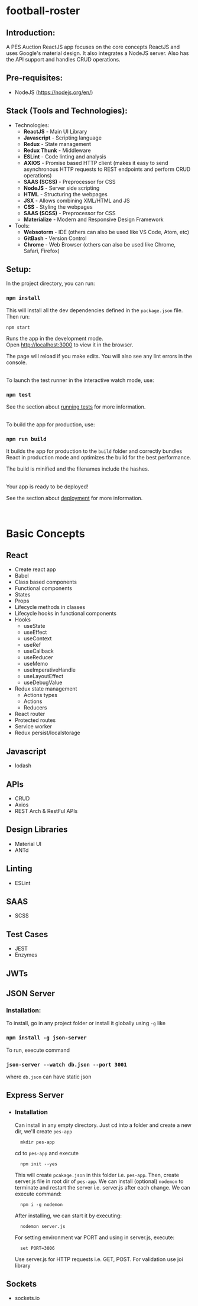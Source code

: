 # football-roster

## Introduction:

A PES Auction ReactJS app focuses on the core concepts ReactJS and uses Google's material design. It also integrates a NodeJS server. Also has the API support and handles CRUD operations.

## Pre-requisites:

- NodeJS (https://nodejs.org/en/)

## Stack (Tools and Technologies):

- Technologies:
  - <b>ReactJS</b> - Main UI Library
  - <b>Javascript</b> - Scripting language
  - <b>Redux</b> - State management
  - <b>Redux Thunk</b> - Middleware
  - <b>ESLint</b> - Code linting and analysis
  - <b>AXIOS</b> - Promise based HTTP client (makes it easy to send asynchronous HTTP requests to REST endpoints and perform CRUD operations)
  - <b>SAAS (SCSS)</b> - Preprocessor for CSS
  - <b>NodeJS</b> - Server side scripting
  - <b>HTML</b> - Structuring the webpages
  - <b>JSX</b> - Allows combining XML/HTML and JS
  - <b>CSS</b> - Styling the webpages
  - <b>SAAS (SCSS)</b> - Preprocessor for CSS
  - <b>Materialize</b> - Modern and Responsive Design Framework
- Tools:
  - <b>Websotorm</b> - IDE (others can also be used like VS Code, Atom, etc)
  - <b>GitBash</b> - Version Control
  - <b>Chrome</b> - Web Browser (others can also be used like Chrome, Safari, Firefox)

Setup:
------

In the project directory, you can run:

### `npm install`

This will install all the dev dependencies defined in the `package.json` file. Then run:

`npm start`

Runs the app in the development mode.<br>
Open [http://localhost:3000](http://localhost:3000) to view it in the browser.

The page will reload if you make edits. You will also see any lint errors in the console.

<br>
To launch the test runner in the interactive watch mode, use:

### `npm test`
See the section about [running tests](https://facebook.github.io/create-react-app/docs/running-tests) for more information.

<br>
To build the app for production, use:

### `npm run build`
It builds the app for production to the `build` folder and correctly bundles React in production mode and optimizes the build for the best performance.

The build is minified and the filenames include the hashes.

<br>
Your app is ready to be deployed!

See the section about [deployment](https://facebook.github.io/create-react-app/docs/deployment) for more information.


</br>

# Basic Concepts

## React
- Create react app
- Babel
- Class based components
- Functional components
- States
- Props
- Lifecycle methods in classes
- Lifecycle hooks in functional components
- Hooks
  - useState
  - useEffect
  - useContext
  - useRef
  - useCallback
  - useReducer
  - useMemo
  - useImperativeHandle
  - useLayoutEffect
  - useDebugValue
- Redux state management
  - Actions types
  - Actions
  - Reducers
- React router
- Protected routes
- Service worker
- Redux persist/localstorage

## Javascript
- lodash

## APIs
- CRUD
- Axios
- REST Arch & RestFul APIs

## Design Libraries
- Material UI
- ANTd

## Linting
- ESLint

## SAAS
- SCSS

## Test Cases
- JEST
- Enzymes

## JWTs

## JSON Server
### <b>Installation:</b>

To install, go in any project folder or install it globally using `-g` like

### `npm install -g json-server`

To run, execute command

### `json-server --watch db.json --port 3001`

where `db.json` can have static json

## Express Server
- ### <b>Installation</b>
    Can install in any empty directory. Just cd into a folder and create a new dir, we'll create `pes-app`
		  
        mkdir pes-app
			  
    cd to `pes-app` and execute

		npm init --yes
    
    This will create `pcakage.json` in this folder i.e. `pes-app`. Then, create server.js file in root dir of `pes-app`.
    We can install (optional) `nodemon` to terminate and restart the server i.e. server.js after each change. We can execute command:
		
        npm i -g nodemon
    
    After installing, we can start it by executing:

		nodemon server.js
			  
    For setting environment var PORT and using in server.js, execute:

        set PORT=3006
			  
    Use server.js for HTTP requests i.e. GET, POST. For validation use joi library

## Sockets
- sockets.io

